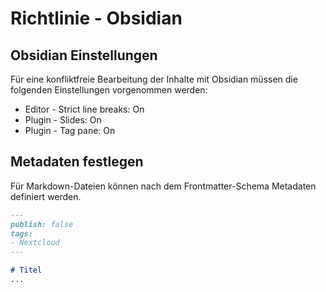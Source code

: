 # Richtlinie - Obsidian

## Obsidian Einstellungen

Für eine konfliktfreie Bearbeitung der Inhalte mit Obsidian müssen die folgenden Einstellungen vorgenommen werden:
* Editor - Strict line breaks: On
* Plugin - Slides: On
* Plugin - Tag pane: On

## Metadaten festlegen

Für Markdown-Dateien können nach dem Frontmatter-Schema Metadaten definiert werden.

```markdown
---
publish: false
tags:
- Nextcloud
---

# Titel
...
```

